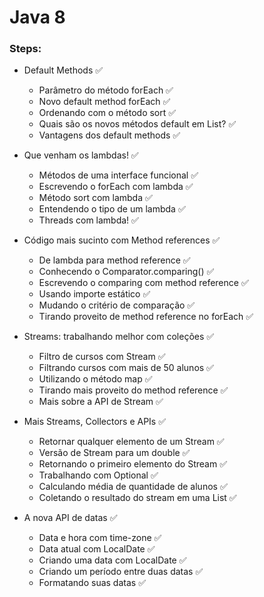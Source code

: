 # Java 8

### Steps:

- Default Methods ✅
  - Parâmetro do método forEach ✅
  - Novo default method forEach ✅
  - Ordenando com o método sort ✅
  - Quais são os novos métodos default em List? ✅
  - Vantagens dos default methods ✅

- Que venham os lambdas! ✅
  - Métodos de uma interface funcional ✅
  - Escrevendo o forEach com lambda ✅
  - Método sort com lambda ✅
  - Entendendo o tipo de um lambda ✅
  - Threads com lambda! ✅

- Código mais sucinto com Method references ✅
  - De lambda para method reference ✅
  - Conhecendo o Comparator.comparing() ✅
  - Escrevendo o comparing com method reference ✅
  - Usando importe estático ✅
  - Mudando o critério de comparação ✅
  - Tirando proveito de method reference no forEach ✅

- Streams: trabalhando melhor com coleções ✅
  - Filtro de cursos com Stream ✅
  - Filtrando cursos com mais de 50 alunos ✅
  - Utilizando o método map ✅
  - Tirando mais proveito do method reference ✅
  - Mais sobre a API de Stream ✅

- Mais Streams, Collectors e APIs ✅
  - Retornar qualquer elemento de um Stream ✅
  - Versão de Stream para um double ✅
  - Retornando o primeiro elemento do Stream ✅
  - Trabalhando com Optional ✅
  - Calculando média de quantidade de alunos ✅
  - Coletando o resultado do stream em uma List ✅

- A nova API de datas ✅
  - Data e hora com time-zone ✅
  - Data atual com LocalDate ✅
  - Criando uma data com LocalDate ✅
  - Criando um período entre duas datas ✅
  - Formatando suas datas ✅